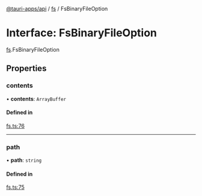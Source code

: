 [@tauri-apps/api](../index.md) / [fs](../modules/fs.md) / FsBinaryFileOption

# Interface: FsBinaryFileOption

[fs](../modules/fs.md).FsBinaryFileOption

## Properties

### contents

• **contents**: `ArrayBuffer`

#### Defined in

[fs.ts:76](https://github.com/tauri-apps/tauri/blob/52723ee8/tooling/api/src/fs.ts#L76)

___

### path

• **path**: `string`

#### Defined in

[fs.ts:75](https://github.com/tauri-apps/tauri/blob/52723ee8/tooling/api/src/fs.ts#L75)
